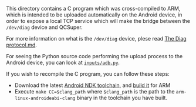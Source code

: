 This directory contains a C program which was cross-compiled to ARM, which is intended to be uploaded automatically on the Android device, in order to expose a local TCP service which will make the bridge between the `/dev/diag` device and QCSuper.

For more information on what is the `/dev/diag` device, plese read [The Diag protocol.md](../docs/The%20Diag%20protocol.md).

For seeing the Python source code performing the upload process to the Android device, you can look at [`inputs/adb.py`](../adb.py).

If you wish to recompile the C program, you can follow these steps:

* Download the latest [Android NDK toolchain](https://developer.android.com/ndk/downloads/), and [build it](https://developer.android.com/ndk/guides/standalone_toolchain) for ARM
* Execute `make CC=$clang_path` where `$clang_path` is the path to the `arm-linux-androideabi-clang` binary in the toolchain you have built.

